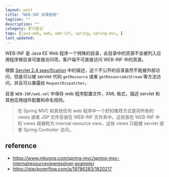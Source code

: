 ```yaml
---
layout: post
title: "WEB-INF 目录结构"
tagline: ""
description: ""
category: 学习笔记
tags: [java-web, web, web-inf, spring, spring-mvc, ]
last_updated:
---
```


WEB-INF 是 Java EE Web 程序一个特殊的目录，此目录中的资源不会被列入应用程序根目录可直接访问项。客户端不可直接访问 WEB-INF 中的资源。

根据 [Servlet 2.4 specification](http://download.oracle.com/otn-pub/jcp/servlet-2.4-fr-spec-oth-JSpec/servlet-2_4-fr-spec.pdf) 中的描述，这个不公开的目录虽然不能被外部访问，但是可以被 servlet 代码 `getResource` 或者 `getResourceAsStream` 等方法访问，并且可以暴露给 `RequestDispatcher`。

目录 `WEB-INF/web.xml` 中保存 web 程序配置文件，XML 格式，描述 servlet 和其他应用组件配置和命名规则。

> 在 Spring MVC 和其他任何 web 程序中一个好的推荐方式是将所有的 views 或者 JSP 文件存放在 WEB-INF 文件夹中。这些放在 WEB-INF 中的 views 就被称为 internal resource view，这些 views 只能被 servlet 或者 Spring Controller 访问。


## reference

- <https://www.mkyong.com/spring-mvc/spring-mvc-internalresourceviewresolver-example/>
- <https://stackoverflow.com/a/19786283/1820217>
